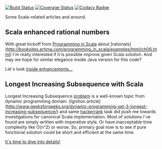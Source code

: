 [![Build Status](https://travis-ci.org/bearmug/functional-sandbox.svg?branch=master)](https://travis-ci.org/bearmug/functional-sandbox) [![Coverage Status](https://coveralls.io/repos/github/bearmug/functional-sandbox/badge.svg?branch=master)](https://coveralls.io/github/bearmug/functional-sandbox?branch=master) [![Codacy Badge](https://api.codacy.com/project/badge/Grade/b0b71d6e74b14b58baffafce3ef1d550)](https://www.codacy.com/app/pavel-fadeev/functional-sandbox?utm_source=github.com&amp;utm_medium=referral&amp;utm_content=bearmug/functional-sandbox&amp;utm_campaign=Badge_Grade)
 
Some Scala-related articles and around. 

## Scala enhanced rational numbers 
With great kickoff from 
[Programming in Scala](https://www.amazon.com/Programming-Scala-Updated-2-12/dp/0981531687) 
about [rationals]
(http://booksites.artima.com/programming_in_scala/examples/html/ch06.html)
I`m really interested if it is possible improve given Scala solution. 
And may we hope for similar elegance inside Java version for this code?

Let`s look 
[inside enhancements...](docs/01-enhanced-rationals.md)

## Longest Increasing Subsequence with Scala
Longest Increasing Subsequence 
[problem](https://en.wikipedia.org/wiki/Longest_increasing_subsequence) 
is a well-known topic from dynamic programming domain. 
[Ignition article]
(http://www.geeksforgeeks.org/dynamic-programming-set-3-longest-increasing-subsequence/)
and same [hackerrank](https://www.hackerrank.com/challenges/longest-increasing-subsequent)
task did push me towards investigations for canonical Scala implementation.
Most of solutions I`ve found are simply written with imperative style.
Or have inacceptable time complexity like O(n^2) or worse. 
So, primary goal now is to see if pure functional solution could be short and efficient at the same time.

[It`s time to dive into details!](docs/02-algo-lis.md)